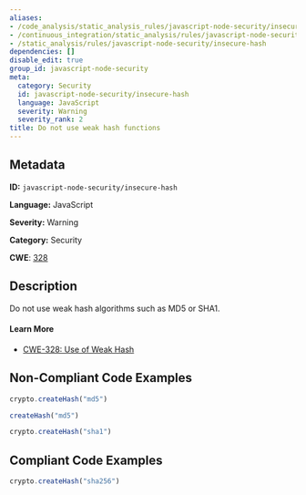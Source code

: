 ```yaml
---
aliases:
- /code_analysis/static_analysis_rules/javascript-node-security/insecure-hash
- /continuous_integration/static_analysis/rules/javascript-node-security/insecure-hash
- /static_analysis/rules/javascript-node-security/insecure-hash
dependencies: []
disable_edit: true
group_id: javascript-node-security
meta:
  category: Security
  id: javascript-node-security/insecure-hash
  language: JavaScript
  severity: Warning
  severity_rank: 2
title: Do not use weak hash functions
---
```

<!--  SOURCED FROM https://github.com/DataDog/datadog-static-analyzer-rule-docs -->


## Metadata
**ID:** `javascript-node-security/insecure-hash`

**Language:** JavaScript

**Severity:** Warning

**Category:** Security

**CWE**: [328](https://cwe.mitre.org/data/definitions/328.html)

## Description
Do not use weak hash algorithms such as MD5 or SHA1.

#### Learn More

 - [CWE-328: Use of Weak Hash](https://cwe.mitre.org/data/definitions/328.html)

## Non-Compliant Code Examples
```javascript
crypto.createHash("md5")

createHash("md5")

crypto.createHash("sha1")
```

## Compliant Code Examples
```javascript
crypto.createHash("sha256")

```
